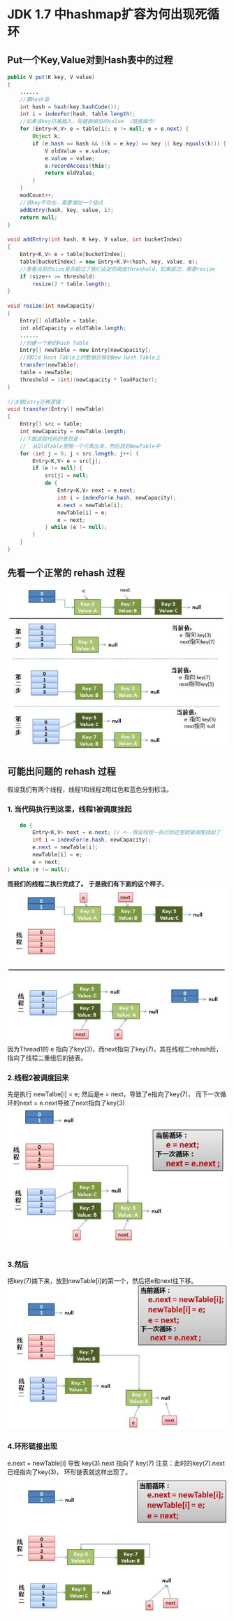 # JDK 1.7 中hashmap扩容为何出现死循环
## Put一个Key,Value对到Hash表中的过程
```java
public V put(K key, V value)
{
    ......
    //算Hash值
    int hash = hash(key.hashCode());
    int i = indexFor(hash, table.length);
    //如果该key已被插入，则替换掉旧的value （链接操作）
    for (Entry<K,V> e = table[i]; e != null; e = e.next) {
        Object k;
        if (e.hash == hash && ((k = e.key) == key || key.equals(k))) {
            V oldValue = e.value;
            e.value = value;
            e.recordAccess(this);
            return oldValue;
        }
    }
    modCount++;
    //该key不存在，需要增加一个结点
    addEntry(hash, key, value, i);
    return null;
}

void addEntry(int hash, K key, V value, int bucketIndex)
{
    Entry<K,V> e = table[bucketIndex];
    table[bucketIndex] = new Entry<K,V>(hash, key, value, e);
    //查看当前的size是否超过了我们设定的阈值threshold，如果超过，需要resize
    if (size++ >= threshold)
        resize(2 * table.length);
}

void resize(int newCapacity)
{
    Entry[] oldTable = table;
    int oldCapacity = oldTable.length;
    ......
    //创建一个新的Hash Table
    Entry[] newTable = new Entry[newCapacity];
    //将Old Hash Table上的数据迁移到New Hash Table上
    transfer(newTable);
    table = newTable;
    threshold = (int)(newCapacity * loadFactor);
}

//注意Entry迁移逻辑：
void transfer(Entry[] newTable)
{
    Entry[] src = table;
    int newCapacity = newTable.length;
    //下面这段代码的意思是：
    //  从OldTable里摘一个元素出来，然后放到NewTable中
    for (int j = 0; j < src.length; j++) {
        Entry<K,V> e = src[j];
        if (e != null) {
            src[j] = null;
            do {
                Entry<K,V> next = e.next;
                int i = indexFor(e.hash, newCapacity);
                e.next = newTable[i];
                newTable[i] = e;
                e = next;
            } while (e != null);
        }
    }
}

```
## 先看一个正常的 rehash 过程
![正常的Rehash过程](../../img/HashMap01.jpg)

## 可能出问题的 rehash 过程
假设我们有两个线程，线程1和线程2用红色和蓝色分别标注。
### 1. 当代码执行到这里，线程1被调度挂起
```java
	do {
	    Entry<K,V> next = e.next; // <--假设线程一执行到这里就被调度挂起了
	    int i = indexFor(e.hash, newCapacity);
	    e.next = newTable[i];
	    newTable[i] = e;
	    e = next;
} while (e != null);
```
**而我们的线程二执行完成了。**
**于是我们有下面的这个样子**。
![](../../img/HashMap02.jpg)
因为Thread1的 e 指向了key(3)，而next指向了key(7)，其在线程二rehash后，指向了线程二重组后的链表。

### 2.线程2被调度回来
先是执行 newTalbe[i] = e;
然后是e = next，导致了e指向了key(7)，
而下一次循环的next = e.next导致了next指向了key(3)
![](../../img/HashMap03.jpg)

### 3.然后
把key(7)摘下来，放到newTable[i]的第一个，然后把e和next往下移。
![](../../img/HashMap04.jpg)

### 4.环形链接出现
e.next = newTable[i] 导致  key(3).next 指向了 key(7)
注意：此时的key(7).next 已经指向了key(3)， 环形链表就这样出现了。
![](../../img/HashMap05.jpg)